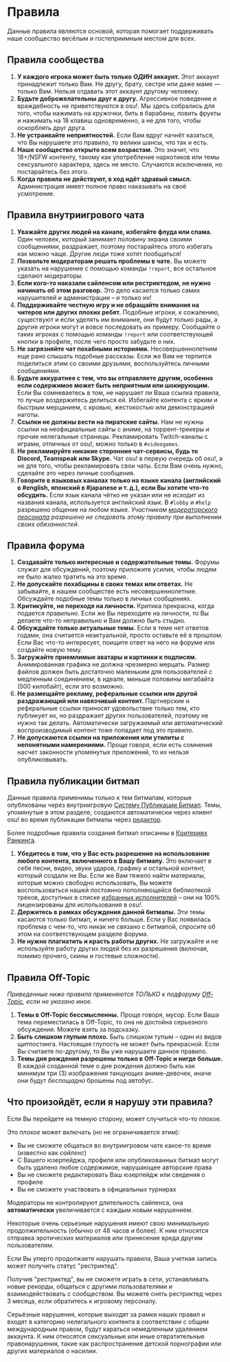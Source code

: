 Правила
============

Данные правила являются основой, которая помогает поддерживать наше сообщество весёлым и гостеприимным местом для всех.

Правила сообщества
-------------------

1.  **У каждого игрока может быть только *ОДИН* аккаунт.** Этот аккаунт принадлежит только Вам. Не другу, брату, сестре или даже маме — только Вам. Нельзя отдавать этот аккаунт другому человеку.
2.  **Будьте доброжелательны друг к другу.** Агрессивное поведение и враждебность не приветствуются в osu!. Мы здесь собрались для того, чтобы нажимать на кружочки, бить в барабаны, ловить фрукты и нажимать на 18 клавиш одновременно, а не для того, чтобы оскорблять друг друга.
3.  **Не устраивайте неприятностей.** Если Вам вдруг начнёт казаться, что Вы нарушаете это правило, то велики шансы, что так и есть.
4.  **Наше сообщество открыто всем возрастам.** Это значит, что 18+/NSFW контенту, такому как употребление наркотиков или темы сексуального характера, здесь не место. Случаются исключения, но постарайтесь без этого.
5.  **Когда правила не действуют, в ход идёт здравый смысл.** Администрация имеет полное право наказывать на своё усмотрение.

Правила внутриигрового чата
---------------------------

1.  **Уважайте других людей на канале, избегайте флуда или спама.** Один человек, который занимает половину экрана своими сообщениями, раздражает, поэтому постарайтесь этого избегать как можно чаще. Другие люди тоже хотят пообщаться!
2.  **Позвольте модераторам решать проблемы в чате.** Вы можете указать на нарушение с помощью команды `!report`, все остальное сделают модераторы.
3.  **Если кого-то наказали сайленсом или рестриктедом, не нужно начинать об этом разговор.** Это дело касается только самих нарушителей и администрации – и только их!
4.  **Поддерживайте честную игру и не обращайте внимания на читеров или других плохих ребят.** Подобные игроки, к сожалению, существуют и если уделять им внимание, они будут только рады, а другие игроки могут и вовсе последовать их примеру. Сообщайте о таких игроках с помощью команды `!report` или соответствующей кнопки в профиле, после чего просто забудьте о них.
5.  **Не загрязняйте чат похабными историями.** Несовершеннолетним еще рано слышать подобные рассказы. Если же Вам не терпится поделиться этим со своими друзьями, воспользуйтесь личными сообщениями.
6.  **Будьте аккуратнее с тем, что вы отправляете другим, особенно если содержимое может быть неприятным или шокирующим.** Если Вы сомневаетесь в том, не нарушает ли Ваша ссылка правила, то лучше воздержитесь делиться ей. Избегайте контента с ярким и быстрым мерцанием, с кровью, жестокостью или демонстрацией наготы.
7.  **Ссылки не должны вести на пиратские сайты.** Нам не нужны ссылки на неофициальные сайты с аниме, на торрент-трекеры и прочие нелегальные страницы.
Рекламировать Twitch-каналы с играми, отличных от osu!, можно только в `#videogames`.
8.  **Не рекламируйте никакие сторонние чат-сервисы, будь то Discord, Teamspeak или Skype.** Чат osu! в первую очередь об osu!, а не для того, чтобы рекламировать свои чаты. Если Вам очень нужно, сделайте это через личные сообщения.
9.  **Говорите в языковых каналах только на языке канала (английский в #english, японский в #japanese и т. д.), если Вы хотите что-то обсудить.** Если язык канала чётко не указан или не исходит из названия канала, используется английский язык. В `#lobby` и `#help` разрешено общение на любом языке. *Участникам [модераторского персонала](/wiki/People/Global_Moderation_Team) разрешено не следовать этому правилу при выполнении своих обязанностей.*

Правила форума
-------------------------------------

1.  **Создавайте только интересные и содержательные темы.** Форумы служат для обсуждений, поэтому приложите усилия, чтобы людям не было жалко тратить на это время.
2.  **Не допускайте похабщины в своих темах или ответах.** Не забывайте, в нашем сообществе есть несовершеннолетние. Обсуждайте подобные темы только в личных сообщениях.
3.  **Критикуйте, не переходя на личности.** Критика прекрасна, когда подается правильно. Если же Вы переходите на личности, то Вы делаете что-то неправильно
и Вам должно быть стыдно.
4.  **Обсуждайте только актуальные темы.** Если в теме нет ответов годами, она считается неактуальной, просто оставьте её в прошлом. Если Вас что-то интересует, поищите ответ на него на форуме или создайте новую тему.
5.  **Загружайте приемлимые аватары и картинки к подписям.** Анимированная графика не должна чрезмерно мерцать. Размер файлов должен быть достаточно маленьким для пользователей с медленным соединением, в идеале, меньше половины мегабайта (500 килобайт), если это возможно.
6.  **Не размещайте рекламу, реферальные ссылки или другой раздражающий или навязчивый контент.** Партнерские и реферальные ссылки приносят удовольствие только тем, кто публикует их, но раздражает других пользователей, поэтому не нужно так делать. Автоматически загружаемый или автоматический воспроизводимый контент тоже попадает под это правило.
7.  **Не допускаются ссылки на приложения или утилиты с непонятными намерениями.** Проще говоря, если есть сомнения насчет законности упомянутых приложений, то их нельзя опубликовывать.

Правила публикации битмап
---------------------------------

Данные правила применимы только к тем битмапам, которые опублкованы через внутриигровую [Систему Публикации Битмап](/wiki/Beatmap_Submission_System).
Темы, упомянутые в этом разделе, создаются автоматически через клиент osu! во время публикации битмапы через [редактор](/wiki/editor).

Более подробные правила создания битмап описанны в [Критериях Ранкинга](/wiki/Ranking_Criteria).

1. **Убедитесь в том, что у Вас есть разрешение на использование любого контента, включенного в Вашу битмапу.** Это включает в себя песни, видео, звуки ударов, графику и остальной контент, который создали не Вы. Если же Вам тяжело найти материалы, которые можно свободно использовать, Вы можете воспользоваться нашей постоянно пополняющейся библиотекой треков, доступных в списке [избранных исполнителей](https://osu.ppy.sh/beatmaps/artists/) – они на 100% лицензированы для использования в _osu!_.
2.  **Держитесь в рамках обсуждения данной битмапы.** Эти темы касаются только битмап, и ничего больше. Если у Вас появилась проблема с чем-то, что никак не связано с битмапой, спросите об этом на соответствующем разделе форума.
3.  **Не нужно плагиатить и красть работы других.** Не загружайте и не используйте работу других людей без их разрешения (включая, помимо прочего, скины и гостевые сложности).

Правила Off-Topic
------------------------------------------------------

*Приведенные ниже правила применяются ТОЛЬКО к подфоруму [Off-Topic](https://osu.ppy.sh/community/forums/52), если не указано иное.*

1. **Темы в Off-Topic бессмысленны.** Проще говоря, мусор. Если Ваша тема переместилась в Off-Topic, то она не достойна серьезного обсуждения. Можете взять за подсказку.
2. **Быть слишком глупым плохо.** Быть слишком тупым – один из видов щитпостинга. Настоящая глупость не может быть прекрасной. Если Вы считаете по-другому, то Вы уже нарушаете данное правило.
3. **Темы дня рождения разрешены только в Off-Topic и нигде больше.** В каждой созданной теме о дне рождения должно быть как минимум три (3) изображения танцующих аниме-девочек, иначе они будут *беспощадно* брошены под автобус.

Что произойдёт, если я нарушу эти правила?
-----------------------------------------

Если Вы перейдете на темную сторону, может случиться что-то плохое.

Это *плохое* может включать (но не ограничивается этим):

* Вы не сможете общаться во внутриигровом чате какое-то время (известно как *сайленс*)
* С Вашего юзерпейджа, профиля или опубликованных битмап могут быть удалено любое содержимое, нарушающее авторские права
* Вы не сможете редактировать Ваш юзерпейдж или сведения о профиле
* Вы не сможете участвовать в официальных турнирах

Модераторы не контролируют длительность сайленса, она **автоматически** увеличивается с каждым новым нарушением.

Некоторые очень серьезные нарушения имеют свою минимальную продолжительность (обычно от 48 часов и более). К ним относятся отправка эротических материалов или принесение вреда другим пользователям.

Если Вы уперто продолжаете нарушать правила, Ваша учетная запись может получить статус "рестриктед".

Получив "рестриктед", вы не сможете играть в сети, устанавливать новые рекорды, общаться с другими пользователями и взаимодействовать с сообществом. Вы можете снять рестриктед через 3 месяца, если обратитесь к игровому персоналу.

Серьёзные нарушения, которые выходят за рамки наших правил и входят в категорию нелегального контента в соответствии с общим международным правом, будут караться немедленным удалением аккаунта. К ним относятся сексуальные или иные отвратительные правонарушения, такие как распространение детской порнографии или других материалов о насилии.
